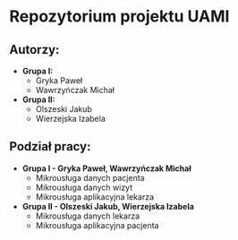 # Repozytorium projektu UAMI

## Autorzy:
- **Grupa I:**
	- Gryka Paweł
	- Wawrzyńczak Michał
- **Grupa II:**
	- Olszeski Jakub
	- Wierzejska Izabela


## Podział pracy: 
- **Grupa I  - Gryka Paweł, Wawrzyńczak Michał**
	- Mikrousługa danych pacjenta
	- Mikrousługa danych wizyt
	- Mikrousługa aplikacyjna lekarza
- **Grupa II  - Olszeski Jakub, Wierzejska Izabela**
	- Mikrousługa danych lekarza
    - Mikrousługa aplikacyjna pacjenta

